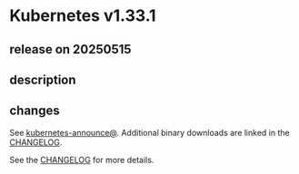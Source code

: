 # Kubernetes v1.33.1

## release on 20250515
## description
## changes
See <a href="https://groups.google.com/forum/#!forum/kubernetes-announce" rel="nofollow">kubernetes-announce@</a>. Additional binary downloads are linked in the <a href="https://github.com/kubernetes/kubernetes/blob/master/CHANGELOG/CHANGELOG-1.33.md">CHANGELOG</a>.

See the <a href="https://github.com/kubernetes/kubernetes/blob/master/CHANGELOG/CHANGELOG-1.33.md">CHANGELOG</a> for more details.

